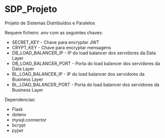 # SDP_Projeto
Projeto de Sistemas Distribuídos e Paralelos

Requere ficheiro .env com as seguintes chaves:

* SECRET_KEY - Chave para encryptar JWT
* CRYPT_KEY - Chave para encryptar mensagens
* DB_LOAD_BALANCER_IP - IP do load balancer dos servidores da Data Layer
* DB_LOAD_BALANCER_PORT - Porta do load balancer dos servidores da Data Layer
* BL_LOAD_BALANCER_IP - IP do load balancer dos servidores da Business Layer
* BL_LOAD_BALANCER_PORT - Porta do load balancer dos servidores da Business Layer

Dependencias:

* Flask
* dotenv
* mysql.connector
* bcrypt
* pyjwt
